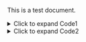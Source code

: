 This is a test document.


<details>
<summary>Click to expand Code1</summary>
<object data="code1.md" type="text/markdown" height="600" width="1200"></object>
</details>


<details>
<summary>Click to expand Code2</summary>
<object data="code2.md" type="text/markdown"></object>
</details>
